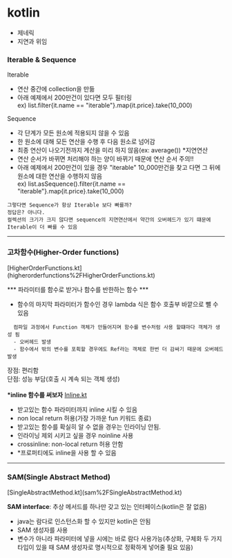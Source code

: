 # kotlin

- 제네릭
- 지연과 위임

<h3>Iterable & Sequence</h3>

Iterable 
- 연산 중간에 collection을 만듦
- 아래 예제에서 200만건이 있다면 모두 필터링</br>
ex) list.filter{it.name == "iterable"}.map{it.price}.take(10_000)

Sequence
- 각 단계가 모든 원소에 적용되지 않을 수 있음
- 한 원소에 대해 모든 연산을 수행 후 다음 원소로 넘어감
- 최종 연산이 나오기전까지 계산을 미리 하지 않음(ex: average()) *지연연산
- 연산 순서가 바뀌면 처리해야 하는 양이 바뀌기 때문에 연산 순서 주의!!
- 아래 예제에서 200만건이 있을 경우 "iterable" 10_000만건을 찾고 다면 그 뒤에 원소에 대한 연산을 수행하지 않음</br>
ex) list.asSequence().filter{it.name == "iterable"}.map{it.price}.take(10_000)

~~~
그렇다면 Sequence가 항상 Iterable 보다 빠를까?
정답은? 아니다.
컬렉션의 크기가 크지 않다면 sequence의 지연연산에서 약간의 오버헤드가 있기 떄문에 Iterable이 더 빠를 수 있음
~~~

***

<h3>고차함수(Higher-Order functions)</h3>[HigherOrderFunctions.kt](higherorderfunctions%2FHigherOrderFunctions.kt)

*** 파라미터를 함수로 받거나 함수를 반한하는 함수 ***
- 함수의 마지막 파라미터가 함수인 경우 lambda 식은 함수 호출부 바깥으로 뺄 수 있음
~~~
  컴파일 과정에서 Function 객체가 만들어지며 함수를 변수처럼 사용 할떄마다 객체가 생성 됨
  - 오버헤드 발생
  - 함수에서 밖의 변수를 포획할 경우에도 Ref라는 객체로 한번 더 감싸기 때문에 오버헤드 발생
~~~
장점: 편리함 </br>
단점: 성능 부담(호출 시 계속 되는 객체 생성) </br>
</br>
<b>***inline 함수를 써보자**</b>
[Inline.kt](higherorderfunctions%2FInline.kt)
- 받고있는 함수 파라미터까지 inline 시킬 수 있음
- non local return 허용(가장 가까운 fun 키워드 종료)
- 받고있는 함수를 확실히 알 수 없을 경우는 인라이닝 안됨.
- 인라이닝 제외 시키고 싶을 경우 noinline 사용
- crossinline: non-local return 허용 안함
- *프로퍼티에도 inline을 사용 할 수 있음

***
<h3>SAM(Single Abstract Method)</h3>[SingleAbstractMethod.kt](sam%2FSingleAbstractMethod.kt)

<b>SAM interface</b>: 추상 메서드를 하나만 갖고 있는 인터페이스(kotlin은 잘 없음)
</br>

- java는 람다로 인스턴스화 할 수 있지만 kotlin은 안됨 
- SAM 생성자를 사용
- 변수가 아니라 파라미터에 넣을 시에는 바로 람다 사용가능(추상화, 구체화 두 가지 타입이 있을 때 SAM 생성자로 명시적으로 정확하게 넣어줄 필요 있음)

